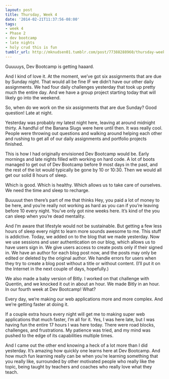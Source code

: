 ```yaml
---
layout: post
title: Thursday, Week 4
date: '2014-02-21T11:37:56-08:00'
tags:
- week 4
- Phase 2
- dev bootcamp
- late nights
- holy crud this is fun
tumblr_url: http://mknudsen01.tumblr.com/post/77388288960/thursday-week-4
---
```

Guuuuys, Dev Bootcamp is getting haaard.

And I kind of love it. At the moment, we’ve got six assignments that are due by Sunday night. That would all be fine IF we didn’t have our other daily assignments. We had four daily challenges yesterday that took up pretty much the entire day. And we have a group project starting today that will likely go into the weekend.

So, when do we work on the six assignments that are due Sunday? Good question! Late at night.

Yesterday was probably my latest night here, leaving at around midnight thirty. A handful of the Banana Slugs were here until then. It was really cool. People were throwing out questions and walking around helping each other and rushing to get all of our daily assignments and portfolio projects finished.

This is how I had originally envisioned Dev Bootcamp would be. Early mornings and late nights filled with working on hard code. A lot of boots managed to get out of Dev Bootcamp before 9 most days in the past, and the rest of the lot would typically be gone by 10 or 10:30. Then we would all get our solid 8 hours of sleep.

Which is good. Which is healthy. Which allows us to take care of ourselves. We need the time and sleep to recharge.

Buuuuut then there’s part of me that thinks Hey, you paid a lot of money to be here, and you’re really not working as hard as you can if you’re leaving before 10 every night. You’ve only got nine weeks here. It’s kind of the you can sleep when you’re dead mentality.

And I’m aware that lifestyle would not be sustainable. But getting a few less hours of sleep every night to learn more sounds awesome to me. This stuff is addictive. Today, we added on to the blog that we made yesterday. Now we use sessions and user authentication on our blog, which allows us to have users sign in. We give users access to create posts only if their signed in. We have an author for each blog post now, and the posts may only be edited or deleted by the original author. We handle errors for users when they try to create a blog post without a title or without content. (I’ll put it on the Internet in the next couple of days, hopefully.)

We also made a baby version of Bitly. I worked on that challenge with Quentin, and we knocked it out in about an hour. We made Bitly in an hour. In our fourth week at Dev Bootcamp! What?

Every day, we’re making our web applications more and more complex. And we’re getting faster at doing it.

If a couple extra hours every night will get me to making super web applications that much faster, I’m all for it. Yes, I was here late, but I was having fun the entire 17 hours I was here today. There were road blocks, challenges, and frustrations. My patience was tried, and my mind was pushed to the edge of its capabilities multiple times.

And I came out the other end knowing a heck of a lot more than I did yesterday. It’s amazing how quickly one learns here at Dev Bootcamp. And how much fun learning really can be when you’re learning something that you really like, surrounded by other motivated people who really like the topic, being taught by teachers and coaches who really love what they teach.

